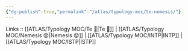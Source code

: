 ```yaml
---
{"dg-publish":true,"permalink":"/atlas/typology-moc/te-nemesis/"}
---
```


Links :: [[ATLAS/Typology MOC/Te 🏹\|Te 🏹]] | [[ATLAS/Typology MOC/Nemesis 😟\|Nemesis 😟]] | [[ATLAS/Typology MOC/INTP\|INTP]] | [[ATLAS/Typology MOC/ISTP\|ISTP]]
